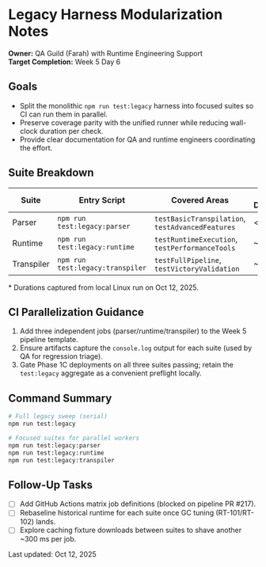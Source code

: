 # Legacy Harness Modularization Notes

**Owner:** QA Guild (Farah) with Runtime Engineering Support  
**Target Completion:** Week 5 Day 6

## Goals

- Split the monolithic `npm run test:legacy` harness into focused suites so CI can run them in parallel.
- Preserve coverage parity with the unified runner while reducing wall-clock duration per check.
- Provide clear documentation for QA and runtime engineers coordinating the effort.

## Suite Breakdown

| Suite | Entry Script | Covered Areas | Typical Duration* |
| --- | --- | --- | --- |
| Parser | `npm run test:legacy:parser` | `testBasicTranspilation`, `testAdvancedFeatures` | < 1 s |
| Runtime | `npm run test:legacy:runtime` | `testRuntimeExecution`, `testPerformanceTools` | ~1.5 s |
| Transpiler | `npm run test:legacy:transpiler` | `testFullPipeline`, `testVictoryValidation` | ~2 s |

\* Durations captured from local Linux run on Oct 12, 2025.

## CI Parallelization Guidance

1. Add three independent jobs (parser/runtime/transpiler) to the Week 5 pipeline template.
2. Ensure artifacts capture the `console.log` output for each suite (used by QA for regression triage).
3. Gate Phase 1C deployments on all three suites passing; retain the `test:legacy` aggregate as a convenient preflight locally.

## Command Summary

```bash
# Full legacy sweep (serial)
npm run test:legacy

# Focused suites for parallel workers
npm run test:legacy:parser
npm run test:legacy:runtime
npm run test:legacy:transpiler
```

## Follow-Up Tasks

- [ ] Add GitHub Actions matrix job definitions (blocked on pipeline PR #217).
- [ ] Rebaseline historical runtime for each suite once GC tuning (RT-101/RT-102) lands.
- [ ] Explore caching fixture downloads between suites to shave another ~300 ms per job.

Last updated: Oct 12, 2025
